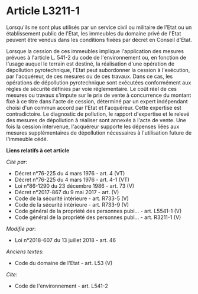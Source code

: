 # Article L3211-1

Lorsqu'ils ne sont plus utilisés par un service civil ou militaire de l'Etat ou un établissement public de l'Etat, les
immeubles du domaine privé de l'Etat peuvent être vendus dans les conditions fixées par décret en Conseil d'Etat. 

Lorsque la cession de ces immeubles implique l'application des mesures prévues à l'article L. 541-2 du code de
l'environnement ou, en fonction de l'usage auquel le terrain est destiné, la réalisation d'une opération de dépollution
pyrotechnique, l'Etat peut subordonner la cession à l'exécution, par l'acquéreur, de ces mesures ou de ces travaux. Dans ce
cas, les opérations de dépollution pyrotechnique sont exécutées conformément aux règles de sécurité définies par voie
réglementaire. Le coût réel de ces mesures ou travaux s'impute sur le prix de vente à concurrence du montant fixé à ce titre
dans l'acte de cession, déterminé par un expert indépendant choisi d'un commun accord par l'Etat et l'acquéreur. Cette
expertise est contradictoire. Le diagnostic de pollution, le rapport d'expertise et le relevé des mesures de dépollution à
réaliser sont annexés à l'acte de vente. Une fois la cession intervenue, l'acquéreur supporte les dépenses liées aux mesures
supplémentaires de dépollution nécessaires à l'utilisation future de l'immeuble cédé.

**Liens relatifs à cet article**

_Cité par_:

  - Décret n°76-225 du 4 mars 1976 - art. 4 (VT)
  - Décret n°76-225 du 4 mars 1976 - art. 4-1 (VT)
  - Loi n°86-1290 du 23 décembre 1986 - art. 73 (V)
  - Décret n°2017-867 du 9 mai 2017 - art. (V)
  - Code de la sécurité intérieure - art. R733-5 (V)
  - Code de la sécurité intérieure - art. R733-9 (V)
  - Code général de la propriété des personnes publ... - art. L5541-1 (V)
  - Code général de la propriété des personnes publ... - art. R3211-1 (V)

_Modifié par_:

  - Loi n°2018-607 du 13 juillet 2018 - art. 46

_Anciens textes_:

  - Code du domaine de l'Etat - art. L53 (V)

_Cite_:

  - Code de l'environnement - art. L541-2
